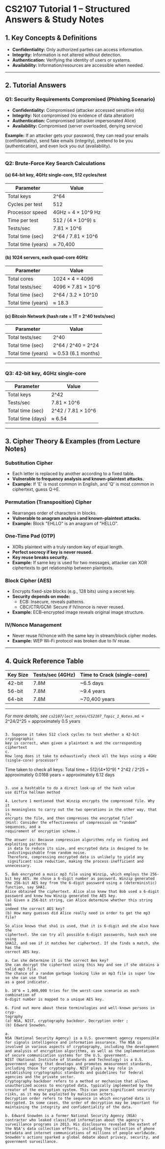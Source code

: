 # CS2107 Tutorial 1 – Structured Answers & Study Notes

## 1. Key Concepts & Definitions

- **Confidentiality:** Only authorized parties can access information.
- **Integrity:** Information is not altered without detection.
- **Authentication:** Verifying the identity of users or systems.
- **Availability:** Information/resources are accessible when needed.

---

## 2. Tutorial Answers

### Q1: Security Requirements Compromised (Phishing Scenario)

- **Confidentiality:** Compromised (attacker accessed sensitive info)
- **Integrity:** Not compromised (no evidence of data alteration)
- **Authentication:** Compromised (attacker impersonated Alice)
- **Availability:** Compromised (server overloaded, denying service)

**Example:**
If an attacker gets your password, they can read your emails (confidentiality), send fake emails (integrity), pretend to be you (authentication), and even lock you out (availability).

---

### Q2: Brute-Force Key Search Calculations

#### (a) 64-bit key, 4GHz single-core, 512 cycles/test

| Parameter          | Value              |
| ------------------ | ------------------ |
| Total keys         | 2^64               |
| Cycles per test    | 512                |
| Processor speed    | 4GHz = 4 × 10^9 Hz |
| Time per test      | 512 / (4 × 10^9) s |
| Tests/sec          | 7.81 × 10^6        |
| Total time (sec)   | 2^64 / 7.81 × 10^6 |
| Total time (years) | ≈ 70,400           |

#### (b) 1024 servers, each quad-core 4GHz

| Parameter          | Value              |
| ------------------ | ------------------ |
| Total cores        | 1024 × 4 = 4096    |
| Total tests/sec    | 4096 × 7.81 × 10^6 |
| Total time (sec)   | 2^64 / 3.2 × 10^10 |
| Total time (years) | ≈ 18.3             |

#### (c) Bitcoin Network (hash rate = 1T = 2^40 tests/sec)

| Parameter          | Value               |
| ------------------ | ------------------- |
| Total tests/sec    | 2^40                |
| Total time (sec)   | 2^64 / 2^40 = 2^24  |
| Total time (years) | ≈ 0.53 (6.1 months) |

---

### Q3: 42-bit key, 4GHz single-core

| Parameter         | Value              |
| ----------------- | ------------------ |
| Total keys        | 2^42               |
| Tests/sec         | 7.81 × 10^6        |
| Total time (sec)  | 2^42 / 7.81 × 10^6 |
| Total time (days) | ≈ 6.54             |

---

## 3. Cipher Theory & Examples (from Lecture Notes)

### Substitution Cipher
- Each letter is replaced by another according to a fixed table.
- **Vulnerable to frequency analysis and known-plaintext attacks.**
- **Example:** If 'E' is most common in English, and 'Q' is most common in ciphertext, guess Q→E.

### Permutation (Transposition) Cipher
- Rearranges order of characters in blocks.
- **Vulnerable to anagram analysis and known-plaintext attacks.**
- **Example:** Block "EHLLO" is an anagram of "HELLO".

### One-Time Pad (OTP)
- XORs plaintext with a truly random key of equal length.
- **Perfect secrecy if key is never reused.**
- **Key reuse breaks security.**
- **Example:** If same key is used for two messages, attacker can XOR ciphertexts to get relationship between plaintexts.

### Block Cipher (AES)
- Encrypts fixed-size blocks (e.g., 128 bits) using a secret key.
- **Security depends on mode:**
    - ECB: Insecure, reveals patterns.
    - CBC/CTR/GCM: Secure if IV/nonce is never reused.
- **Example:** ECB-encrypted image reveals original image structure.

### IV/Nonce Management
- Never reuse IV/nonce with the same key in stream/block cipher modes.
- **Example:** WEP Wi-Fi protocol was broken due to IV reuse.

---

## 4. Quick Reference Table

| Key Size | Tests/sec (4GHz) | Time to Crack (single-core) |
| -------- | ---------------- | --------------------------- |
| 42-bit   | 7.8M             | ~6.5 days                   |
| 56-bit   | 7.8M             | ~9.4 years                  |
| 64-bit   | 7.8M             | ~70,400 years               |

---

*For more details, see `cs2107/lect_notes/CS2107_Topic_1_Notes.md`.*
           = 2^24/2^25
           = approximately 0.5 years
```

3. Suppose it takes 512 clock cycles to test whether a 42-bit cryptographic
key is correct, when given a plaintext m and the corresponding ciphertext
c.
How long does it take to exhaustively check all the keys using a 4GHz
(single-core) processor?

```
Time taken to check all keys:
    Total time = 512/(4*10^9) * 2^42 / 2^25
               = approximately 0.0168 years
               = approximately 6.12 days
```

3. use a hashtable to do a direct look-up of the hash value
use diffie hellman method

4. Lecture 1 mentioned that Winzip encrypts the compressed file. Why it
is meaningless to carry out the two operations in the other way, that is,
encrypts the file, and then compresses the encrypted file?
(Hint: Consider the effectiveness of compression on “random” sequences, and a
requirement of encryption scheme.)

The answer is: Because compression algorithms rely on finding and exploiting patterns
 in data to reduce its size, and encrypted data is designed to be
 indistinguishable from random noise.
 Therefore, compressing encrypted data is unlikely to yield any
 significant size reduction, making the process inefficient and unnecessary.

5. Bob encrypted a music mp3 file using Winzip, which employs the 256-
bit key AES. He chose a 6-digit number as password. Winzip generated
the 256-bit AES key from the 6-digit password using a (deterministic)
function, say SHA1.
Alice obtained the ciphertext. Alice also knew that Bob used a 6-digit
password and knew how Winzip generated the AES key.
(a) Given a 256-bit string, can Alice determine whether this string was
indeed the correct AES key?
(b) How many guesses did Alice really need in order to get the mp3 file?

So alice knows that sha1 is used, that it is 6-digit and she also have the
ciphertext. She can try all possible 6-digit passwords, hash each one using
SHA12, and see if it matches her ciphertext. If she finds a match, she has the
correct AES key.

a. Can she determine it is the correct Aes key?
She can decrypt the ciphertext using this key and see if she obtains a valid mp3 file.
The chance of a random garbage looking like an mp3 file is super low so she can use that
as a good indicator.

b. 10^6 = 1,000,000 tries for the worst-case scenario as each combination of
6-digit number is mapped to a unique AES key.

6. Find out more about these terminologies and well-known persons in cryp-
tography
(a) NSA, NIST, cryptography backdoor, Decryption order ;
(b) Edward Snowden.

a.
NSA (National Security Agency) is a U.S. government agency responsible for signals intelligence and information assurance. The NSA is involved in various aspects of cryptography, including the development and analysis of encryption algorithms, as well as the implementation of secure communication systems for the U.S. government.
NIST (National Institute of Standards and Technology) is a U.S. government agency that develops and promotes measurement standards, including those for cryptography. NIST plays a key role in establishing cryptographic standards and guidelines for federal agencies and the private sector.
Cryptography backdoor refers to a method or mechanism that allows unauthorized access to encrypted data, typically implemented by the creator of the encryption system. This can pose significant security risks, as it may be exploited by malicious actors.
Decryption order refers to the sequence in which encrypted data is decrypted. In some cases, the order of decryption may be important for maintaining the integrity and confidentiality of the data.

b. Edward Snowden is a former National Security Agency (NSA) contractor who leaked classified information about the agency's surveillance programs in 2013. His disclosures revealed the extent of the NSA's data collection efforts, including the collection of phone metadata and internet communications of millions of people worldwide. Snowden's actions sparked a global debate about privacy, security, and government surveillance.
